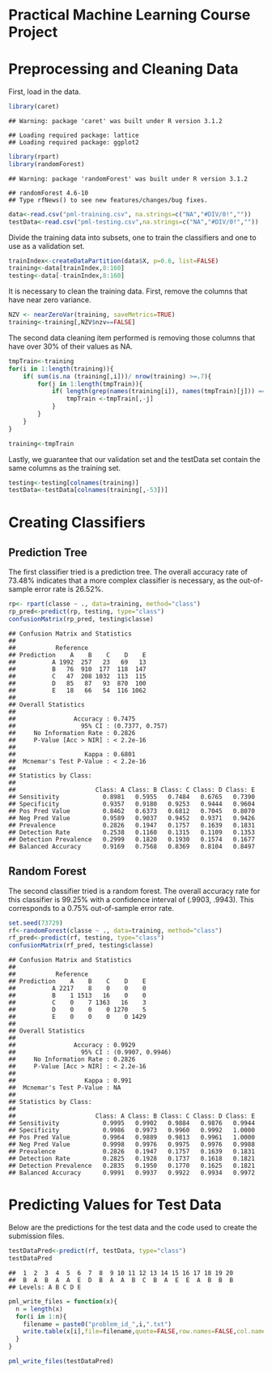 Practical Machine Learning Course Project
========================================================

# Preprocessing and Cleaning Data
First, load in the data.  

```r
library(caret)
```

```
## Warning: package 'caret' was built under R version 3.1.2
```

```
## Loading required package: lattice
## Loading required package: ggplot2
```

```r
library(rpart)
library(randomForest)
```

```
## Warning: package 'randomForest' was built under R version 3.1.2
```

```
## randomForest 4.6-10
## Type rfNews() to see new features/changes/bug fixes.
```

```r
data<-read.csv("pml-training.csv", na.strings=c("NA","#DIV/0!",""))
testData<-read.csv("pml-testing.csv",na.strings=c("NA","#DIV/0!",""))
```


Divide the training data into subsets, one to train the classifiers and one to use as a validation set.

```r
trainIndex<-createDataPartition(data$X, p=0.6, list=FALSE)
training<-data[trainIndex,8:160]
testing<-data[-trainIndex,8:160]
```


It is necessary to clean the training data.  First, remove the columns that have near zero variance.  

```r
NZV <- nearZeroVar(training, saveMetrics=TRUE)
training<-training[,NZV$nzv==FALSE]
```

The second data cleaning item performed is removing those columns that have over 30% of their values as NA.


```r
tmpTrain<-training
for(i in 1:length(training)){
    if( sum(is.na (training[,i]))/ nrow(training) >=.7){
        for(j in 1:length(tmpTrain)){
            if( length(grep(names(training[i]), names(tmpTrain)[j])) ==1){
                tmpTrain <-tmpTrain[,-j]
            }
        }
    }
}

training<-tmpTrain
```

Lastly, we guarantee that our validation set and the testData set contain the same columns as the training set.


```r
testing<-testing[colnames(training)]
testData<-testData[colnames(training[,-53])]
```


# Creating Classifiers

## Prediction Tree

The first classifier tried is a prediction tree.  The overall accuracy rate of 73.48% indicates that a more complex classifier is necessary, as the out-of-sample error rate is 26.52%.

```r
rp<- rpart(classe ~ ., data=training, method="class")
rp_pred<-predict(rp, testing, type="class")
confusionMatrix(rp_pred, testing$classe)
```

```
## Confusion Matrix and Statistics
## 
##           Reference
## Prediction    A    B    C    D    E
##          A 1992  257   23   69   13
##          B   76  910  177  118  147
##          C   47  208 1032  113  115
##          D   85   87   93  870  100
##          E   18   66   54  116 1062
## 
## Overall Statistics
##                                          
##                Accuracy : 0.7475         
##                  95% CI : (0.7377, 0.757)
##     No Information Rate : 0.2826         
##     P-Value [Acc > NIR] : < 2.2e-16      
##                                          
##                   Kappa : 0.6801         
##  Mcnemar's Test P-Value : < 2.2e-16      
## 
## Statistics by Class:
## 
##                      Class: A Class: B Class: C Class: D Class: E
## Sensitivity            0.8981   0.5955   0.7484   0.6765   0.7390
## Specificity            0.9357   0.9180   0.9253   0.9444   0.9604
## Pos Pred Value         0.8462   0.6373   0.6812   0.7045   0.8070
## Neg Pred Value         0.9589   0.9037   0.9452   0.9371   0.9426
## Prevalence             0.2826   0.1947   0.1757   0.1639   0.1831
## Detection Rate         0.2538   0.1160   0.1315   0.1109   0.1353
## Detection Prevalence   0.2999   0.1820   0.1930   0.1574   0.1677
## Balanced Accuracy      0.9169   0.7568   0.8369   0.8104   0.8497
```

## Random Forest

The second classifier tried is a random forest.  The overall accuracy rate for this classifier is 99.25% with a confidence interval of (.9903, .9943).  This corresponds to a 0.75% out-of-sample error rate.


```r
set.seed(73729)
rf<-randomForest(classe ~ ., data=training, method="class")
rf_pred<-predict(rf, testing, type="class")
confusionMatrix(rf_pred, testing$classe)
```

```
## Confusion Matrix and Statistics
## 
##           Reference
## Prediction    A    B    C    D    E
##          A 2217    8    0    0    0
##          B    1 1513   16    0    0
##          C    0    7 1363   16    3
##          D    0    0    0 1270    5
##          E    0    0    0    0 1429
## 
## Overall Statistics
##                                           
##                Accuracy : 0.9929          
##                  95% CI : (0.9907, 0.9946)
##     No Information Rate : 0.2826          
##     P-Value [Acc > NIR] : < 2.2e-16       
##                                           
##                   Kappa : 0.991           
##  Mcnemar's Test P-Value : NA              
## 
## Statistics by Class:
## 
##                      Class: A Class: B Class: C Class: D Class: E
## Sensitivity            0.9995   0.9902   0.9884   0.9876   0.9944
## Specificity            0.9986   0.9973   0.9960   0.9992   1.0000
## Pos Pred Value         0.9964   0.9889   0.9813   0.9961   1.0000
## Neg Pred Value         0.9998   0.9976   0.9975   0.9976   0.9988
## Prevalence             0.2826   0.1947   0.1757   0.1639   0.1831
## Detection Rate         0.2825   0.1928   0.1737   0.1618   0.1821
## Detection Prevalence   0.2835   0.1950   0.1770   0.1625   0.1821
## Balanced Accuracy      0.9991   0.9937   0.9922   0.9934   0.9972
```


# Predicting Values for Test Data

Below are the predictions for the test data and the code used to create the submission files.


```r
testDataPred<-predict(rf, testData, type="class")
testDataPred
```

```
##  1  2  3  4  5  6  7  8  9 10 11 12 13 14 15 16 17 18 19 20 
##  B  A  B  A  A  E  D  B  A  A  B  C  B  A  E  E  A  B  B  B 
## Levels: A B C D E
```



```r
pml_write_files = function(x){
  n = length(x)
  for(i in 1:n){
    filename = paste0("problem_id_",i,".txt")
    write.table(x[i],file=filename,quote=FALSE,row.names=FALSE,col.names=FALSE)
  }
}

pml_write_files(testDataPred)
```
